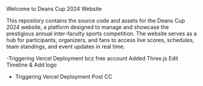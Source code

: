 Welcome to Deans Cup 2024 Website

This repository contains the source code and assets for the Deans Cup 2024 website, a platform designed to manage and showcase the prestigious annual inter-faculty sports competition. The website serves as a hub for participants, organizers, and fans to access live scores, schedules, team standings, and event updates in real time.

-Triggering Vercel Deployment bcz free account
Added Three.js
Edit Timeline & Add logo

- Triggering Vercel Deployment Post CC
